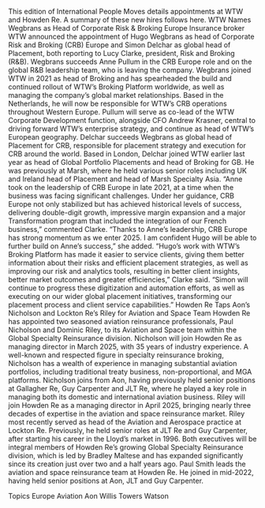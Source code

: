 This edition of International People Moves details appointments at WTW and Howden Re.
A summary of these new hires follows here.
WTW Names Wegbrans as Head of Corporate Risk & Broking Europe
Insurance broker WTW announced the appointment of Hugo Wegbrans as head of Corporate Risk and Broking (CRB) Europe and Simon Delchar as global head of Placement, both reporting to Lucy Clarke, president, Risk and Broking (R&B).
Wegbrans succeeds Anne Pullum in the CRB Europe role and on the global R&B leadership team, who is leaving the company.
Wegbrans joined WTW in 2021 as head of Broking and has spearheaded the build and continued rollout of WTW’s Broking Platform worldwide, as well as managing the company’s global market relationships. Based in the Netherlands, he will now be responsible for WTW’s CRB operations throughout Western Europe.
Pullum will serve as co-lead of the WTW Corporate Development function, alongside CFO Andrew Krasner, central to driving forward WTW’s enterprise strategy, and continue as head of WTW’s European geography.
Delchar succeeds Wegbrans as global head of Placement for CRB, responsible for placement strategy and execution for CRB around the world. Based in London, Delchar joined WTW earlier last year as head of Global Portfolio Placements and head of Broking for GB. He was previously at Marsh, where he held various senior roles including UK and Ireland head of Placement and head of Marsh Specialty Asia.
“Anne took on the leadership of CRB Europe in late 2021, at a time when the business was facing significant challenges. Under her guidance, CRB Europe not only stabilized but has achieved historical levels of success, delivering double-digit growth, impressive margin expansion and a major Transformation program that included the integration of our French business,” commented Clarke.
“Thanks to Anne’s leadership, CRB Europe has strong momentum as we enter 2025. I am confident Hugo will be able to further build on Anne’s success,” she added.
“Hugo’s work with WTW’s Broking Platform has made it easier to service clients, giving them better information about their risks and efficient placement strategies, as well as improving our risk and analytics tools, resulting in better client insights, better market outcomes and greater efficiencies,” Clarke said. “Simon will continue to progress these digitization and automation efforts, as well as executing on our wider global placement initiatives, transforming our placement process and client service capabilities.”
Howden Re Taps Aon’s Nicholson and Lockton Re’s Riley for Aviation and Space Team
Howden Re has appointed two seasoned aviation reinsurance professionals, Paul Nicholson and Dominic Riley, to its Aviation and Space team within the Global Specialty Reinsurance division.
Nicholson will join Howden Re as managing director in March 2025, with 35 years of industry experience. A well-known and respected figure in specialty reinsurance broking, Nicholson has a wealth of experience in managing substantial aviation portfolios, including traditional treaty business, non-proportional, and MGA platforms.
Nicholson joins from Aon, having previously held senior positions at Gallagher Re, Guy Carpenter and JLT Re, where he played a key role in managing both its domestic and international aviation business.
Riley will join Howden Re as a managing director in April 2025, bringing nearly three decades of expertise in the aviation and space reinsurance market. Riley most recently served as head of the Aviation and Aerospace practice at Lockton Re. Previously, he held senior roles at JLT Re and Guy Carpenter, after starting his career in the Lloyd’s market in 1996.
Both executives will be integral members of Howden Re’s growing Global Specialty Reinsurance division, which is led by Bradley Maltese and has expanded significantly since its creation just over two and a half years ago.
Paul Smith leads the aviation and space reinsurance team at Howden Re. He joined in mid-2022, having held senior positions at Aon, JLT and Guy Carpenter.

Topics
Europe
Aviation
Aon
Willis Towers Watson
